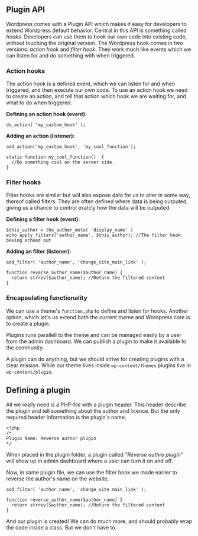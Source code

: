 ## Plugin API

Wordpress comes with a Plugin API which makes it easy for developers to extend Wordpress default behavior. Central in this API is something called *hooks*. Developers can use them to *hook* our own code into existing code, without touching the original version. The Wordpress hook comes in two versions: *action hook* and *filter hook*. They work much like events which we can listen for and do something with when triggered.

### Action hooks
The action hook is a defined event, which we can listen for and when triggered, and then execute our own code. To use an action hook we need to create an action, and tell that action which hook we are waiting for, and what to do when triggered.

**Defining an action hook (event):**
	
    do_action( ‘my_custom_hook’ );

**Adding an action (listener):**

	add_action('my_custom_hook', 'my_cool_function');
    
    static function my_cool_function()  {
      //Do something cool on the server side.
    }

### Filter hooks
Filter hooks are similar but will also expose data for us to alter in some way, thereof called filters.
They are often defined where data is being outputed, giving us a chance to control exatcly how the data will be outputed.

**Defining a filter hook (event):**

	$this_author = the_author_meta( 'display_name' )
	echo apply_filters('author_name', $this_author); //The filter hook beeing echoed out
    
**Adding an filter (listener):**

    add_filter( 'author_name', 'change_site_main_link' );
    
    function reverse_author_name($author_name) {
      return strrev($author_name); //Return the filtered content
    }
    
 ### Encapsulating functionality
 
We can use a theme's `function.php` to define and listen for hooks. Another option, which let's us extend both the current theme and Wordpress core is to create a plugin.

Plugins runs parallell to the theme and can be managed easily by a user from the admin dashboard. We can publish a plugin to make it available to the community.

A plugin can do anything, but we should strive for creating plugins with a clear mission. While our theme lives inside `wp-content/themes` plugins live in `wp-content/plugin`.

## Defining a plugin

All we really need is a PHP-file with a plugin header. This header describe the plugin and tell something about the author and licence. But the only required header information is the plugin's name.

    <?php
    /*
    Plugin Name: Reverse author plugin
    */

When placed in the plugin folder, a plugin called *"Reverse authro plugin"* will show up in admin dashboard where a user can turn it on and off.

Now, in same plugin file, we can use the filter hook we made earlier to reverse the author's name on the website.

	add_filter( 'author_name', 'change_site_main_link' );
    
    function reverse_author_name($author_name) {
      return strrev($author_name); //Return the filtered content
    }
    
And our plugin is created! We can do much more, and should probably wrap the code inside a class. But we don't have to.
 
